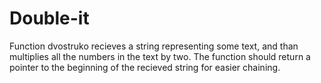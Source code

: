 # Double-it

Function dvostruko recieves a string representing some text, and than multiplies all
the numbers in the text by two. The function should return a pointer to the beginning
of the recieved string for easier chaining.
